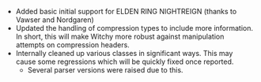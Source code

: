 * Added basic initial support for ELDEN RING NIGHTREIGN (thanks to Vawser and Nordgaren)
* Updated the handling of compression types to include more information. In short, this will make Witchy more robust against manipulation attempts on compression headers.
* Internally cleaned up various classes in significant ways. This may cause some regressions which will be quickly fixed once reported.
  * Several parser versions were raised due to this.
